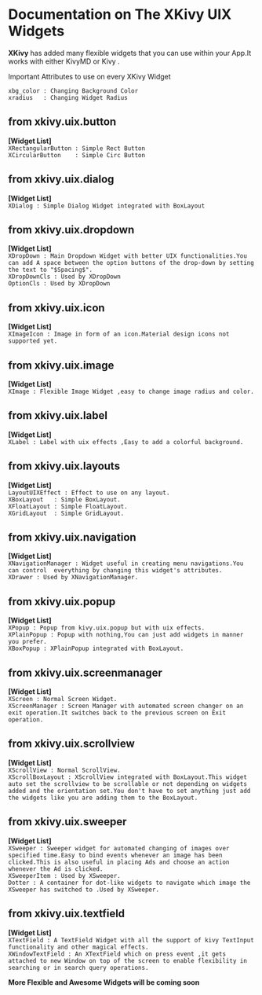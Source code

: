 # Documentation on The XKivy UIX Widgets

**XKivy** has added many flexible widgets that you can use within your App.It works with either KivyMD or Kivy .

Important Attributes to use on every XKivy Widget
```
xbg_color : Changing Background Color
xradius   : Changing Widget Radius

```

## from xkivy.uix.button
**[Widget List]**  
`XRectangularButton : Simple Rect Button `  
`XCircularButton    : Simple Circ Button `  

## from xkivy.uix.dialog
**[Widget List]**  
`XDialog : Simple Dialog Widget integrated with BoxLayout`  

## from xkivy.uix.dropdown
**[Widget List]**  
`XDropDown : Main Dropdown Widget with better UIX functionalities.You can add A space between the option buttons of the drop-down by setting the text to "$Spacing$". `  
`XDropDownCls : Used by XDropDown `  
`OptionCls : Used by XDropDown  `  

## from xkivy.uix.icon
**[Widget List]**    
`XImageIcon : Image in form of an icon.Material design icons not supported yet. `    

## from xkivy.uix.image
**[Widget List]**   
`XImage : Flexible Image Widget ,easy to change image radius and color. `  

## from xkivy.uix.label
**[Widget List]**  
`XLabel : Label with uix effects ,Easy to add a colorful background. `    

## from xkivy.uix.layouts
**[Widget List]**  
`LayoutUIXEffect : Effect to use on any layout. `    
`XBoxLayout   : Simple BoxLayout. `  
`XFloatLayout : Simple FloatLayout. `  
`XGridLayout  : Simple GridLayout. `   

## from xkivy.uix.navigation
**[Widget List]**  
`XNavigationManager : Widget useful in creating menu navigations.You can control  everything by changing this widget's attributes. `    
`XDrawer : Used by XNavigationManager. `     

## from xkivy.uix.popup
**[Widget List]**  
`XPopup : Popup from kivy.uix.popup but with uix effects. `   
`XPlainPopup : Popup with nothing,You can just add widgets in manner you prefer. `    
`XBoxPopup : XPlainPopup integrated with BoxLayout. `   

## from xkivy.uix.screenmanager
**[Widget List]**  
`XScreen : Normal Screen Widget. `  
`XScreenManager : Screen Manager with automated screen changer on an exit operation.It switches back to the previous screen on Exit operation. `    

## from xkivy.uix.scrollview
**[Widget List]**  
`XScrollView : Normal ScrollView. `  
`XScrollBoxLayout : XScrollView integrated with BoxLayout.This widget auto set the scrollview to be scrollable or not depending on widgets added and the orientation set.You don't have to set anything just add the widgets like you are adding them to the BoxLayout. `    

## from xkivy.uix.sweeper
**[Widget List]**  
`XSweeper : Sweeper widget for automated changing of images over specified time.Easy to bind events whenever an image has been clicked.This is also useful in placing Ads and choose an action whenever the Ad is clicked. `    
`XSweeperItem : Used by XSweeper. `    
`Dotter : A container for dot-like widgets to navigate which image the XSweeper has switched to .Used by XSweeper. `  

## from xkivy.uix.textfield
**[Widget List]**  
`XTextField : A TextField Widget with all the support of kivy TextInput functionality and other magical effects. `    
`XWindowTextField : An XTextField which on press event ,it gets attached to new Window on top of the screen to enable flexibility in searching or in search query operations. `    

**More Flexible and Awesome Widgets will be coming soon**

























